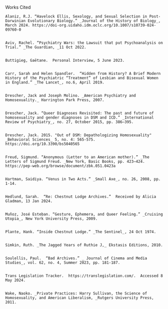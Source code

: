 
Works Cited


    Alaniz, R.J. “Havelock Ellis, Sexology, and Sexual Selection in Post-Darwinian Evolutionary Biology.” _Journal of the History of Biology_, March 2024. https://doi-org.uidaho.idm.oclc.org/10.1007/s10739-024-09760-0


    Aviv, Rachel. “Psychiatry Wars: the Lawsuit that put Psychoanalysis on Trial.” _The Guardian, _11 Oct 2022.


    Buttigieg, Gaëtane.  Personal Interview, 5 June 2023.


    Carr, Sarah and Helen Spandler.  “Hidden from History? A Brief Modern History of the Psychiatric “Treatment” of Lesbian and Bisexual Women in England.” _The Lancet_, no.6, April 2019.


    Drescher, Jack and Joseph Molino. _American Psychiatry and Homosexuality._ Harrington Park Press, 2007.


    Drescher, Jack. “Queer Diagnoses Revisited: The past and future of homosexuality and gender diagnoses in DSM and ICD.” _International Review of Psychiatry_, no. 27, October 2015, pp. 386–395.


    Drescher, Jack. 2015. "Out of DSM: Depathologizing Homosexuality" _Behavioral Sciences_ 5, no. 4: 565-575. https://doi.org/10.3390/bs5040565


    Freud, Sigmund. “Anonymous (Letter to an American mother).” _The Letters of Sigmund Freud. _New York, Basic Books, pp. 423–424. https://pep-web.org/browse/document/zbk.051.0423a


    Hartman, Saidiya. “Venus in Two Acts.” _Small Axe_, no. 26, 2008, pp. 1-14.


    Hedlund, Sarah.  “Re: Chestnut Lodge Archives.”  Received by Alicia Gladman, 13 Jan 2024.


    Muñoz, José Esteban. “Gesture, Ephemera, and Queer Feeling.” _Cruising Utopia_, New York University Press, 2009.


    Plante, Hank. “Inside Chestnut Lodge.” _The Sentinel_, 24 Oct 1974.


    Simkin, Ruth. _The Jagged Years of Ruthie J,_ Ekstasis Editions, 2010.


    Soulellis, Paul.  “Bad Archives.” _ Journal of Cinema and Media Studies_, vol. 62, no. 4, Summer 2023, pp. 181-187.


    Trans Legislation Tracker.  https://translegislation.com/.  Accessed 8 May 2024.


    Wake, Naoko. _Private Practices: Harry Sullivan, the Science of Homosexuality, and American Liberalism, _Rutgers University Press, 2011.